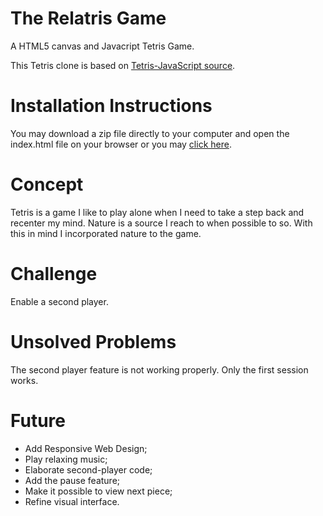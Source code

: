 # The Relatris Game

A HTML5 canvas and Javacript Tetris Game.

This Tetris clone is based on [Tetris-JavaScript source](https://github.com/CodeExplainedRepo/Tetris-JavaScript).

# Installation Instructions
You may download a zip file directly to your computer and open the index.html file on your browser or you may [click here]().

# Concept
Tetris is a game I like to play alone when I need to take a step back and recenter my mind.
Nature is a source I reach to when possible to so. With this in mind I incorporated nature to the game.

# Challenge
Enable a second player.

# Unsolved Problems
The second player feature is not working properly. Only the first session works.

# Future
- Add Responsive Web Design;
- Play relaxing music;
- Elaborate second-player code;
- Add the pause feature;
- Make it possible to view next piece;
- Refine visual interface.
